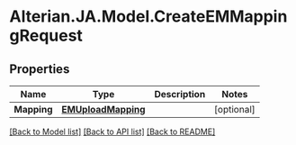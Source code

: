 # Alterian.JA.Model.CreateEMMappingRequest

## Properties

Name | Type | Description | Notes
------------ | ------------- | ------------- | -------------
**Mapping** | [**EMUploadMapping**](EMUploadMapping.md) |  | [optional] 

[[Back to Model list]](../README.md#documentation-for-models) [[Back to API list]](../README.md#documentation-for-api-endpoints) [[Back to README]](../README.md)

